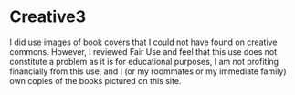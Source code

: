 # Creative3

I did use images of book covers that I could not have found on creative commons. However, I reviewed Fair Use and feel that this use does not constitute a problem as it is for educational purposes, I am not profiting financially from this use, and I (or my roommates or my immediate family) own copies of the books pictured on this site.
